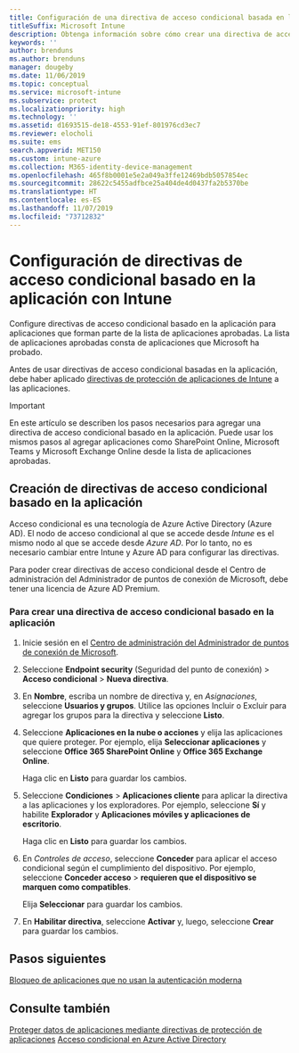 ```yaml
---
title: Configuración de una directiva de acceso condicional basada en la aplicación con Intune
titleSuffix: Microsoft Intune
description: Obtenga información sobre cómo crear una directiva de acceso condicional basado en la aplicación con Intune.
keywords: ''
author: brenduns
ms.author: brenduns
manager: dougeby
ms.date: 11/06/2019
ms.topic: conceptual
ms.service: microsoft-intune
ms.subservice: protect
ms.localizationpriority: high
ms.technology: ''
ms.assetid: d1693515-de18-4553-91ef-801976cd3ec7
ms.reviewer: elocholi
ms.suite: ems
search.appverid: MET150
ms.custom: intune-azure
ms.collection: M365-identity-device-management
ms.openlocfilehash: 465f8b0001e5e2a049a3ffe12469bdb5057854ec
ms.sourcegitcommit: 28622c5455adfbce25a404de4d0437fa2b5370be
ms.translationtype: HT
ms.contentlocale: es-ES
ms.lasthandoff: 11/07/2019
ms.locfileid: "73712832"
---
```

# <a name="set-up-app-based-conditional-access-policies-with-intune"></a>Configuración de directivas de acceso condicional basado en la aplicación con Intune

Configure directivas de acceso condicional basado en la aplicación para aplicaciones que forman parte de la lista de aplicaciones aprobadas. La lista de aplicaciones aprobadas consta de aplicaciones que Microsoft ha probado.

Antes de usar directivas de acceso condicional basadas en la aplicación, debe haber aplicado [directivas de protección de aplicaciones de Intune](../apps/app-protection-policies.md) a las aplicaciones.

> [!IMPORTANT]
> En este artículo se describen los pasos necesarios para agregar una directiva de acceso condicional basado en la aplicación. Puede usar los mismos pasos al agregar aplicaciones como SharePoint Online, Microsoft Teams y Microsoft Exchange Online desde la lista de aplicaciones aprobadas.

## <a name="create-app-based-conditional-access-policies"></a>Creación de directivas de acceso condicional basado en la aplicación

Acceso condicional es una tecnología de Azure Active Directory (Azure AD). El nodo de acceso condicional al que se accede desde *Intune* es el mismo nodo al que se accede desde *Azure AD*. Por lo tanto, no es necesario cambiar entre Intune y Azure AD para configurar las directivas.

Para poder crear directivas de acceso condicional desde el Centro de administración del Administrador de puntos de conexión de Microsoft, debe tener una licencia de Azure AD Premium.

### <a name="to-create-an-app-based-conditional-access-policy"></a>Para crear una directiva de acceso condicional basado en la aplicación

1. Inicie sesión en el [Centro de administración del Administrador de puntos de conexión de Microsoft](https://go.microsoft.com/fwlink/?linkid=2109431).

2. Seleccione **Endpoint security** (Seguridad del punto de conexión)  > **Acceso condicional** > **Nueva directiva**.

3. En **Nombre**, escriba un nombre de directiva y, en *Asignaciones*, seleccione **Usuarios y grupos**. Utilice las opciones Incluir o Excluir para agregar los grupos para la directiva y seleccione **Listo**.

4. Seleccione **Aplicaciones en la nube o acciones** y elija las aplicaciones que quiere proteger. Por ejemplo, elija **Seleccionar aplicaciones** y seleccione **Office 365 SharePoint Online** y **Office 365 Exchange Online**.

   Haga clic en **Listo** para guardar los cambios.

5. Seleccione **Condiciones** > **Aplicaciones cliente** para aplicar la directiva a las aplicaciones y los exploradores. Por ejemplo, seleccione **Sí** y habilite **Explorador** y **Aplicaciones móviles y aplicaciones de escritorio**.

   Haga clic en **Listo** para guardar los cambios.

6. En *Controles de acceso*, seleccione **Conceder** para aplicar el acceso condicional según el cumplimiento del dispositivo. Por ejemplo, seleccione **Conceder acceso** > **requieren que el dispositivo se marquen como compatibles**.

   Elija **Seleccionar** para guardar los cambios.

7. En **Habilitar directiva**, seleccione **Activar** y, luego, seleccione **Crear** para guardar los cambios.





## <a name="next-steps"></a>Pasos siguientes
[Bloqueo de aplicaciones que no usan la autenticación moderna](app-modern-authentication-block.md)

## <a name="see-also"></a>Consulte también

[Proteger datos de aplicaciones mediante directivas de protección de aplicaciones](../apps/app-protection-policies.md)
[Acceso condicional en Azure Active Directory](https://docs.microsoft.com/azure/active-directory/active-directory-conditional-access)
